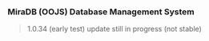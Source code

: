 ### MiraDB (OOJS) Database Management System 

> 1.0.34 (early test)
> update still in progress (not stable)
